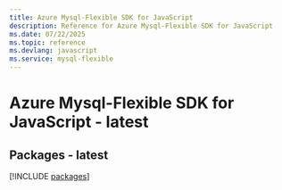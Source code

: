 ```yaml
---
title: Azure Mysql-Flexible SDK for JavaScript
description: Reference for Azure Mysql-Flexible SDK for JavaScript
ms.date: 07/22/2025
ms.topic: reference
ms.devlang: javascript
ms.service: mysql-flexible
---
```

# Azure Mysql-Flexible SDK for JavaScript - latest
## Packages - latest
[!INCLUDE [packages](mysql-flexible-index.md)]